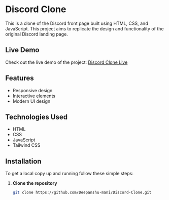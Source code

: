 # Discord Clone

This is a clone of the Discord front page built using HTML, CSS, and JavaScript. This project aims to replicate the design and functionality of the original Discord landing page.

## Live Demo

Check out the live demo of the project: [Discord Clone Live](https://discord-clone-gold-theta.vercel.app/)


## Features

- Responsive design
- Interactive elements
- Modern UI design

## Technologies Used

- HTML
- CSS
- JavaScript
- Tailwind CSS

## Installation

To get a local copy up and running follow these simple steps:

1. **Clone the repository**
   ```bash
   git clone https://github.com/Deepanshu-mani/Discord-Clone.git
